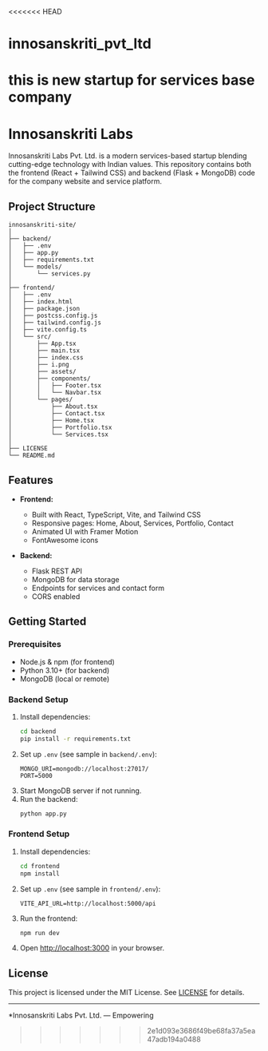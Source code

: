 <<<<<<< HEAD
# innosanskriti_pvt_ltd
this is new startup for services base company
=======
# Innosanskriti Labs

Innosanskriti Labs Pvt. Ltd. is a modern services-based startup blending cutting-edge technology with Indian values. This repository contains both the frontend (React + Tailwind CSS) and backend (Flask + MongoDB) code for the company website and service platform.

## Project Structure

```
innosanskriti-site/
│
├── backend/
│   ├── .env
│   ├── app.py
│   ├── requirements.txt
│   └── models/
│       └── services.py
│
├── frontend/
│   ├── .env
│   ├── index.html
│   ├── package.json
│   ├── postcss.config.js
│   ├── tailwind.config.js
│   ├── vite.config.ts
│   └── src/
│       ├── App.tsx
│       ├── main.tsx
│       ├── index.css
│       ├── i.png
│       ├── assets/
│       ├── components/
│       │   ├── Footer.tsx
│       │   └── Navbar.tsx
│       └── pages/
│           ├── About.tsx
│           ├── Contact.tsx
│           ├── Home.tsx
│           ├── Portfolio.tsx
│           └── Services.tsx
│
├── LICENSE
└── README.md
```

## Features

- **Frontend:**  
  - Built with React, TypeScript, Vite, and Tailwind CSS
  - Responsive pages: Home, About, Services, Portfolio, Contact
  - Animated UI with Framer Motion
  - FontAwesome icons

- **Backend:**  
  - Flask REST API
  - MongoDB for data storage
  - Endpoints for services and contact form
  - CORS enabled

## Getting Started

### Prerequisites

- Node.js & npm (for frontend)
- Python 3.10+ (for backend)
- MongoDB (local or remote)

### Backend Setup

1. Install dependencies:
    ```sh
    cd backend
    pip install -r requirements.txt
    ```
2. Set up `.env` (see sample in `backend/.env`):
    ```
    MONGO_URI=mongodb://localhost:27017/
    PORT=5000
    ```
3. Start MongoDB server if not running.
4. Run the backend:
    ```sh
    python app.py
    ```

### Frontend Setup

1. Install dependencies:
    ```sh
    cd frontend
    npm install
    ```
2. Set up `.env` (see sample in `frontend/.env`):
    ```
    VITE_API_URL=http://localhost:5000/api
    ```
3. Run the frontend:
    ```sh
    npm run dev
    ```
4. Open [http://localhost:3000](http://localhost:3000) in your browser.

## License

This project is licensed under the MIT License. See [LICENSE](LICENSE) for details.

---

*Innosanskriti Labs Pvt. Ltd. — Empowering
>>>>>>> 2e1d093e3686f49be68fa37a5ea47adb194a0488
